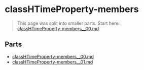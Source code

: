 # classHTimeProperty-members

> This page was split into smaller parts. Start here: [classHTimeProperty-members__00.md](classHTimeProperty-members__00.md).

## Parts

- [classHTimeProperty-members__00.md](classHTimeProperty-members__00.md)
- [classHTimeProperty-members__01.md](classHTimeProperty-members__01.md)
